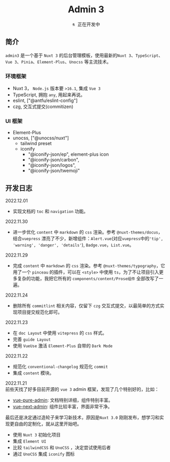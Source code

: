 <h1 align="center">
Admin 3
</h1>

<pre align="center">
⚗️ 正在开发中
</pre>

## 简介
`admin3` 是一个基于 `Nuxt 3` 的后台管理模板，使用最新的`Nuxt 3`、`TypeScript`、`Vue 3`、`Pinia`、`Element-Plus`、`Unocss` 等主流技术。

### 环境框架
- Nuxt 3， `Node.js` 版本要 `>16.1`, 集成 `Vue 3`  
- TypeScript, 拥抱 `any`, 用起来再说。  
- eslint, ["@antfu/eslint-config"]  
- czg, 交互式提交(commitizen)

### UI 框架
- Element-Plus
- unocss, ["@unocss/nuxt"]
  - tailwind preset
  - iconify
    - "@iconify-json/ep", element-plus icon
    - "@iconify-json/carbon",
    - "@iconify-json/logos", 
    - "@iconify-json/twemoji"


## 开发日志
2022.12.01
- 实现文档的 `toc` 和 `navigation` 功能。

2022.11.30
- 进一步优化 `content` 中 `markdown` 的 `css` 渲染。参考 `@nuxt-themes/docus`，结合`vuepress` 漂亮了不少，新增组件：`Alert.vue`(对应`vuepress`中的`'tip', 'warning', 'danger', 'details'`), `Badge.vue`，`List.vue`。

2022.11.29
- 完成 `content` 中 `markdown` 的 `css` 渲染。参考 `@nuxt-themes/typography`，它用了一个 `pinceau` 的插件，可以在 `<style>` 中使用 `ts`，为了不让项目引入更多复杂的功能，我把它所有的 `components/content/Prose组件` 全部改写了一遍。

2022.11.24
- 删除所有 `commitlint` 相关内容，仅留下 `czg` 交互式提交，以最简单的方式实现项目提交规范化即可。

2022.11.23
- 在 `doc Layout` 中使用 `vitepress` 的 `css` 样式。
- 完善 `guide Layout`
- 使用 `VueUse` 激活 `Element-Plus` 自带的 `Dark Mode`

2022.11.22  
- 规范化 `conventional-changelog` 规范化 `commit`  
- 集成 `content` 模块。
  
2022.11.21  
前些天找了好多目前开源的 `vue 3` admin 框架，发现了几个特别好的，比如：  
- [vue-pure-admin](https://github.com/xiaoxian521/vue-pure-admin): 文档特别详细，组件特别丰富。  
- [vue-next-admin](https://github.com/lyt-Top/vue-next-admin): 组件比较丰富，界面非常干净。  

最后还是决定通过造轮子来学习新技术，原因是`Nuxt 3.0` 刚刚发布，想学习和实现更自由的定制化，就从这里开始吧。  
- 使用 `Nuxt 3` 初始化项目
- 集成 `Element UI`
- 比较 `tailwindCSS` 和 `UnoCSS` ，决定尝试使用后者
- 通过 `UnoCSS` 集成 `iconify` 图标
